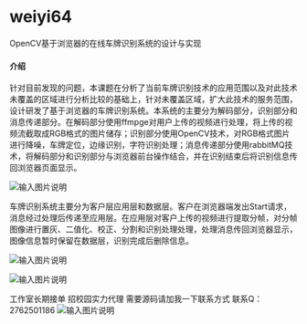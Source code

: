 # weiyi64
OpenCV基于浏览器的在线车牌识别系统的设计与实现

#### 介绍
针对目前发现的问题，本课题在分析了当前车牌识别技术的应用范围以及对此技术未覆盖的区域进行分析比较的基础上，针对未覆盖区域，扩大此技术的服务范围，设计研发了基于浏览器的车牌识别系统。本系统的主要分为解码部分，识别部分和消息传递部分。在解码部分使用ffmpge对用户上传的视频进行处理，将上传的视频流截取成RGB格式的图片储存；识别部分使用OpenCV技术，对RGB格式图片进行降噪，车牌定位，边缘识别，字符识别处理；消息传递部分使用rabbitMQ技术，将解码部分和识别部分与浏览器前台操作结合，并在识别结束后将识别信息传回浏览器页面显示。

![输入图片说明](https://images.gitee.com/uploads/images/2020/1129/223304_213a9463_4865385.png "屏幕截图.png")

车牌识别系统主要分为客户层应用层和数据层。客户在浏览器端发出Start请求，消息经过处理后传递至应用层。在应用层对客户上传的视频进行提取分帧，对分帧图像进行置灰、二值化、校正、分割和识别处理处理，处理消息传回浏览器显示，图像信息暂时保留在数据层，识别完成后删除信息。

![输入图片说明](https://images.gitee.com/uploads/images/2020/1129/223321_c3fc4dbe_4865385.png "屏幕截图.png")

![输入图片说明](https://images.gitee.com/uploads/images/2020/1129/223336_9bfab99e_4865385.png "屏幕截图.png")

工作室长期接单 招校园实力代理
需要源码请加我一下联系方式
联系Q：2762501186
![输入图片说明](https://images.gitee.com/uploads/images/2020/1119/003728_cd598bb9_4865385.jpeg "微信.jpg")
